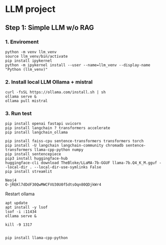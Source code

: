 # LLM project

## Step 1: Simple LLM w/o RAG

### 1. Enviroment
```
python -m venv llm_venv
source llm_venv/bin/activate
pip install ipykernel
python -m ipykernel install --user --name=llm_venv --display-name "Python (llm_venv)"
```
### 2. Install local LLM Ollama + mistral
```
curl -fsSL https://ollama.com/install.sh | sh
ollama serve &
ollama pull mistral
```
### 3. Run test
```
pip install openai fastapi uvicorn
pip install langchain ? transformers accelerate
pip install langchain_ollama
```



```
pip install faiss-cpu sentence-transformers transformers torch
pip install -U langchain langchain-community chromadb sentence-transformers llama-cpp-python numpy
pip install sentencepiece
pip3 install huggingface-hub
huggingface-cli download TheBloke/LLaMA-7b-GGUF llama-7b.Q4_K_M.gguf --local-dir . --local-dir-use-symlinks False
pip install streamlit

Neoj4
O-jREKl7dDdF30QwMWCFVU30U0f5dtsOqn80QDjkWr4

```
Restart ollama
```
apt update
apt install -y lsof
lsof -i :11434
ollama serve &

kill -9 1317
```


```

pip install llama-cpp-python
```
